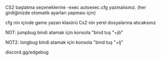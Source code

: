 CS2 başlatma seçeneklerine -exec autoexec.cfg yazmalısınız. (her girdiğinizde otomatik ayarları yapması için)

cfg nin içinde game yazan klasörü Cs2 nin yerel dosyalarına atıcaksınız


NOT: jumpbug bindi atamak için konsola "bind tuş "+jb"


NOT2: longbug bindi atamak için konsola "bind tuş "+lj"

discord.gg/edgebug
